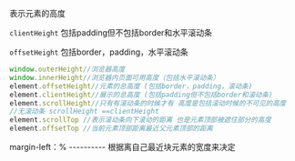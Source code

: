 表示元素的高度

`clientHeight`   包括padding但不包括border和水平滚动条

`offsetHeight` 包括border，padding，水平滚动条







```js
window.outerHeight//浏览器高度
window.innerHeight//浏览器内页面可用高度（包括水平滚动条）
element.offsetHeight//元素的总高度 (包括border，padding，滚动条)
element.clientHeight//展示的总高度 (包括padding但不包括border和滚动条)
element.scrollHeight//只有有滚动条的时候才有 高度是包括滚动时候的不可见的高度
//无滚动条 scrollHeight ==clientHeight
element.scrollTop //表示滚动条向下滚动的距离 也是元素顶部被遮住部分的高度
element.offsetTop //当前元素顶部距离最近父元素顶部的距离
```



margin-left：%  ---------- 根据离自己最近块元素的宽度来决定


